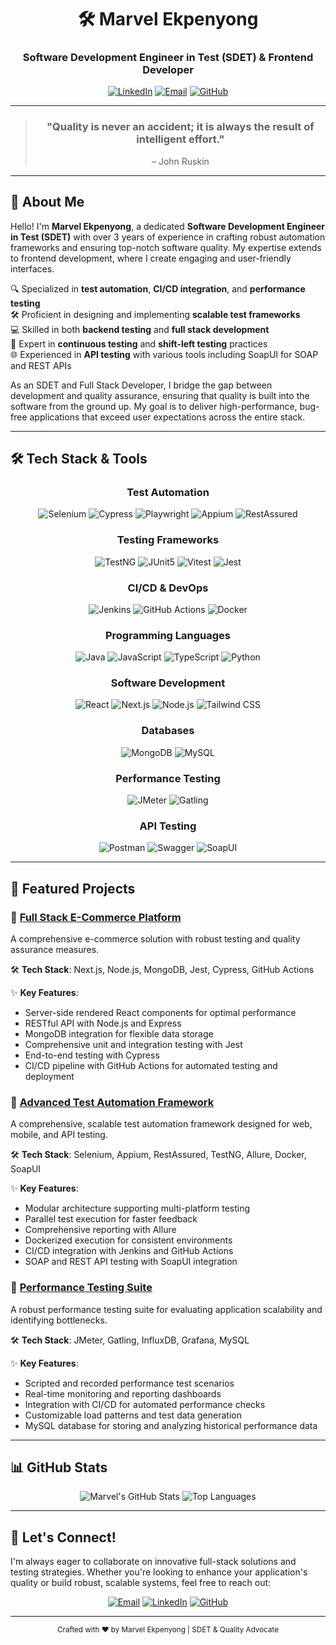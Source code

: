 <div align="center">
  <h1>🛠️ Marvel Ekpenyong</h1>
  <h3>Software Development Engineer in Test (SDET) & Frontend Developer</h3>

  [![LinkedIn](https://img.shields.io/badge/LinkedIn-0A66C2?style=for-the-badge&logo=linkedin&logoColor=white)](https://www.linkedin.com/in/marvelekpenyong/)
  [![Email](https://img.shields.io/badge/Email-EA4335?style=for-the-badge&logo=gmail&logoColor=white)](mailto:marvelekpenyong@gmail.com)
  [![GitHub](https://img.shields.io/badge/GitHub-181717?style=for-the-badge&logo=github&logoColor=white)](https://github.com/marvoe1)
</div>

---

<div align="center">
  <blockquote>
    <h3>"Quality is never an accident; it is always the result of intelligent effort."</h3>
    <p>– John Ruskin</p>
  </blockquote>
</div>

---

## 🚀 About Me

Hello! I'm **Marvel Ekpenyong**, a dedicated **Software Development Engineer in Test (SDET)** with over 3 years of experience in crafting robust automation frameworks and ensuring top-notch software quality. My expertise extends to frontend development, where I create engaging and user-friendly interfaces.

🔍 Specialized in **test automation**, **CI/CD integration**, and **performance testing**<br/>
🛠️ Proficient in designing and implementing **scalable test frameworks**<br/>
💻 Skilled in both **backend testing** and **full stack development**<br/>
🔄 Expert in **continuous testing** and **shift-left testing** practices<br/>
🌐 Experienced in **API testing** with various tools including SoapUI for SOAP and REST APIs<br/>

As an SDET and Full Stack Developer, I bridge the gap between development and quality assurance, ensuring that quality is built into the software from the ground up. My goal is to deliver high-performance, bug-free applications that exceed user expectations across the entire stack.

---

## 🛠️ Tech Stack & Tools

<div align="center">

### Test Automation
![Selenium](https://img.shields.io/badge/Selenium-43B02A?style=for-the-badge&logo=selenium&logoColor=white)
![Cypress](https://img.shields.io/badge/Cypress-17202C?style=for-the-badge&logo=cypress&logoColor=white)
![Playwright](https://img.shields.io/badge/Playwright-45ba4b?style=for-the-badge&logo=playwright&logoColor=white)
![Appium](https://img.shields.io/badge/Appium-663399?style=for-the-badge&logo=appium&logoColor=white)
![RestAssured](https://img.shields.io/badge/RestAssured-43B02A?style=for-the-badge&logo=java&logoColor=white)

### Testing Frameworks
![TestNG](https://img.shields.io/badge/TestNG-007ACC?style=for-the-badge&logo=testing-library&logoColor=white)
![JUnit5](https://img.shields.io/badge/JUnit5-25A162?style=for-the-badge&logo=junit5&logoColor=white)
![Vitest](https://img.shields.io/badge/Vitest-6E9F18?style=for-the-badge&logo=vitest&logoColor=white)
![Jest](https://img.shields.io/badge/Jest-C21325?style=for-the-badge&logo=jest&logoColor=white)

### CI/CD & DevOps
![Jenkins](https://img.shields.io/badge/Jenkins-D24939?style=for-the-badge&logo=jenkins&logoColor=white)
![GitHub Actions](https://img.shields.io/badge/GitHub_Actions-2088FF?style=for-the-badge&logo=github-actions&logoColor=white)
![Docker](https://img.shields.io/badge/Docker-2496ED?style=for-the-badge&logo=docker&logoColor=white)

### Programming Languages
![Java](https://img.shields.io/badge/Java-007396?style=for-the-badge&logo=java&logoColor=white)
![JavaScript](https://img.shields.io/badge/JavaScript-F7DF1E?style=for-the-badge&logo=javascript&logoColor=black)
![TypeScript](https://img.shields.io/badge/TypeScript-3178C6?style=for-the-badge&logo=typescript&logoColor=white)
![Python](https://img.shields.io/badge/Python-3776AB?style=for-the-badge&logo=python&logoColor=white)

### Software Development
![React](https://img.shields.io/badge/React-61DAFB?style=for-the-badge&logo=react&logoColor=black)
![Next.js](https://img.shields.io/badge/Next.js-000000?style=for-the-badge&logo=next.js&logoColor=white)
![Node.js](https://img.shields.io/badge/Node.js-339933?style=for-the-badge&logo=node.js&logoColor=white)
![Tailwind CSS](https://img.shields.io/badge/Tailwind_CSS-38B2AC?style=for-the-badge&logo=tailwind-css&logoColor=white)

### Databases
![MongoDB](https://img.shields.io/badge/MongoDB-47A248?style=for-the-badge&logo=mongodb&logoColor=white)
![MySQL](https://img.shields.io/badge/MySQL-4479A1?style=for-the-badge&logo=mysql&logoColor=white)

### Performance Testing
![JMeter](https://img.shields.io/badge/JMeter-D22128?style=for-the-badge&logo=apache-jmeter&logoColor=white)
![Gatling](https://img.shields.io/badge/Gatling-FF9E2A?style=for-the-badge&logo=gatling&logoColor=white)

### API Testing
![Postman](https://img.shields.io/badge/Postman-FF6C37?style=for-the-badge&logo=postman&logoColor=white)
![Swagger](https://img.shields.io/badge/Swagger-85EA2D?style=for-the-badge&logo=swagger&logoColor=black)
![SoapUI](https://img.shields.io/badge/SoapUI-FCDC00?style=for-the-badge&logo=soapui&logoColor=black)

</div>

---

## 🌟 Featured Projects

### 🔗 [Full Stack E-Commerce Platform](https://github.com/username/ecommerce-platform)

A comprehensive e-commerce solution with robust testing and quality assurance measures.

🛠️ **Tech Stack**: Next.js, Node.js, MongoDB, Jest, Cypress, GitHub Actions

✨ **Key Features**:
- Server-side rendered React components for optimal performance
- RESTful API with Node.js and Express
- MongoDB integration for flexible data storage
- Comprehensive unit and integration testing with Jest
- End-to-end testing with Cypress
- CI/CD pipeline with GitHub Actions for automated testing and deployment

### 🔗 [Advanced Test Automation Framework](https://github.com/username/advanced-test-framework)

A comprehensive, scalable test automation framework designed for web, mobile, and API testing.

🛠️ **Tech Stack**: Selenium, Appium, RestAssured, TestNG, Allure, Docker, SoapUI

✨ **Key Features**:
- Modular architecture supporting multi-platform testing
- Parallel test execution for faster feedback
- Comprehensive reporting with Allure
- Dockerized execution for consistent environments
- CI/CD integration with Jenkins and GitHub Actions
- SOAP and REST API testing with SoapUI integration

### 🔗 [Performance Testing Suite](https://github.com/username/performance-testing-suite)

A robust performance testing suite for evaluating application scalability and identifying bottlenecks.

🛠️ **Tech Stack**: JMeter, Gatling, InfluxDB, Grafana, MySQL

✨ **Key Features**:
- Scripted and recorded performance test scenarios
- Real-time monitoring and reporting dashboards
- Integration with CI/CD for automated performance checks
- Customizable load patterns and test data generation
- MySQL database for storing and analyzing historical performance data

---

## 📊 GitHub Stats

<div align="center">
  <img src="https://github-readme-stats.vercel.app/api?username=marvoe1&show_icons=true&theme=radical" alt="Marvel's GitHub Stats" />
  <img src="https://github-readme-stats.vercel.app/api/top-langs/?username=marvoe1&layout=compact&theme=radical" alt="Top Languages" />
</div>

---

## 🤝 Let's Connect!

I'm always eager to collaborate on innovative full-stack solutions and testing strategies. Whether you're looking to enhance your application's quality or build robust, scalable systems, feel free to reach out:

<div align="center">

[![Email](https://img.shields.io/badge/Email-marvelekpenyong@gmail.com-EA4335?style=for-the-badge&logo=gmail&logoColor=white)](mailto:marvelekpenyong@gmail.com)
[![LinkedIn](https://img.shields.io/badge/LinkedIn-Marvel_Ekpenyong-0A66C2?style=for-the-badge&logo=linkedin&logoColor=white)](https://www.linkedin.com/in/marvel-ekpenyong/)
[![GitHub](https://img.shields.io/badge/GitHub-marvoe1-181717?style=for-the-badge&logo=github&logoColor=white)](https://github.com/marvoe1)

</div>

---

<div align="center">
  <sub>Crafted with ❤️ by Marvel Ekpenyong | SDET & Quality Advocate</sub>
</div>
